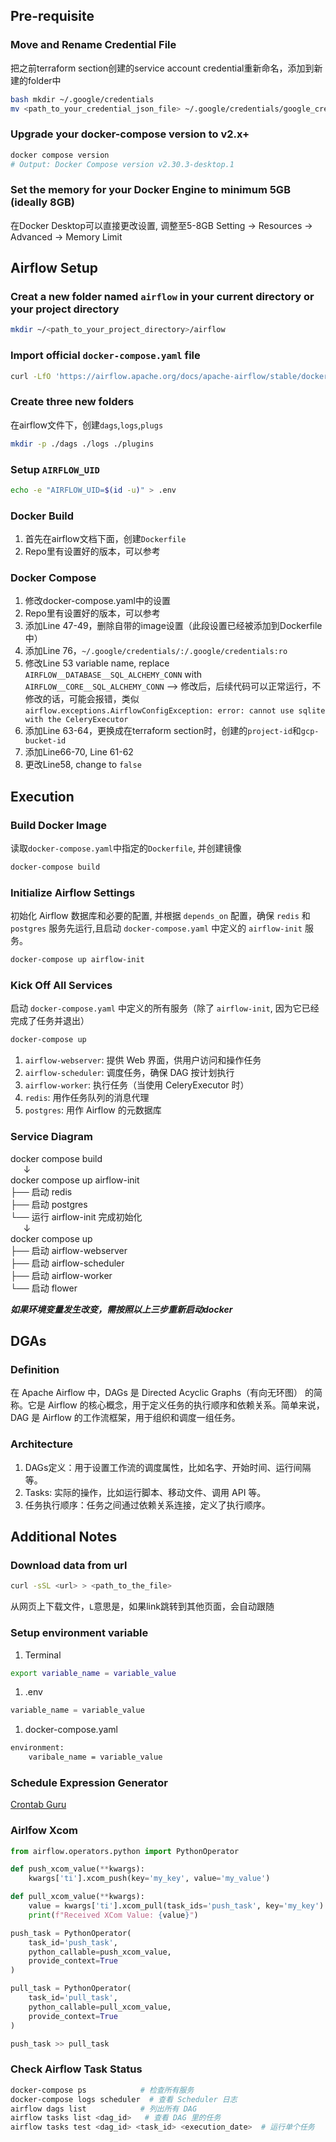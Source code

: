 ## Pre-requisite 
### Move and Rename Credential File
把之前terraform section创建的service account credential重新命名，添加到新建的folder中  
```bash
bash mkdir ~/.google/credentials
mv <path_to_your_credential_json_file> ~/.google/credentials/google_credential.json
```


### Upgrade your docker-compose version to v2.x+
```bash 
docker compose version
# Output: Docker Compose version v2.30.3-desktop.1
```


### Set the memory for your Docker Engine to minimum 5GB (ideally 8GB)
在Docker Desktop可以直接更改设置, 调整至5-8GB
Setting -> Resources -> Advanced -> Memory Limit 

## Airflow Setup
### Creat a new folder named `airflow` in your current directory or your project directory
```bash 
mkdir ~/<path_to_your_project_directory>/airflow
```

### Import official `docker-compose.yaml` file
```bash 
curl -LfO 'https://airflow.apache.org/docs/apache-airflow/stable/docker-compose.yaml'
```

### Create three new folders
在airflow文件下，创建`dags`,`logs`,`plugs`
```bash 
mkdir -p ./dags ./logs ./plugins
```


### Setup `AIRFLOW_UID`
```bash 
echo -e "AIRFLOW_UID=$(id -u)" > .env
```

### Docker Build
1. 首先在airflow文档下面，创建`Dockerfile`
1. Repo里有设置好的版本，可以参考

### Docker Compose
1. 修改docker-compose.yaml中的设置
1. Repo里有设置好的版本，可以参考
1. 添加Line 47-49，删除自带的image设置（此段设置已经被添加到Dockerfile中）
1. 添加Line 76，`~/.google/credentials/:/.google/credentials:ro`
1. 修改Line 53 variable name, replace `AIRFLOW__DATABASE__SQL_ALCHEMY_CONN` with `AIRFLOW__CORE__SQL_ALCHEMY_CONN`
--> 修改后，后续代码可以正常运行，不修改的话，可能会报错，类似`airflow.exceptions.AirflowConfigException: error: cannot use sqlite with the CeleryExecutor`
1. 添加Line 63-64，更换成在terraform section时，创建的`project-id`和`gcp-bucket-id`
1. 添加Line66-70, Line 61-62
1. 更改Line58, change to `false`

## Execution
### Build Docker Image
读取`docker-compose.yaml`中指定的`Dockerfile`, 并创建镜像
```bash 
docker-compose build
```

### Initialize Airflow Settings
初始化 Airflow 数据库和必要的配置, 并根据 `depends_on` 配置，确保 `redis` 和 `postgres` 服务先运行,且启动 `docker-compose.yaml` 中定义的 `airflow-init` 服务。  
```bash 
docker-compose up airflow-init
```

### Kick Off All Services
启动 `docker-compose.yaml` 中定义的所有服务（除了 `airflow-init`, 因为它已经完成了任务并退出）
```bash 
docker-compose up
```
1. `airflow-webserver`: 提供 Web 界面，供用户访问和操作任务
1. `airflow-scheduler`: 调度任务，确保 DAG 按计划执行
1. `airflow-worker`: 执行任务（当使用 CeleryExecutor 时）
1. `redis`: 用作任务队列的消息代理
1. `postgres`: 用作 Airflow 的元数据库

### Service Diagram
docker compose build  
$\quad$  ↓  
docker compose up airflow-init  
  ├── 启动 redis  
  ├── 启动 postgres  
  └── 运行 airflow-init 完成初始化  
$\quad$  ↓  
docker compose up  
  ├── 启动 airflow-webserver  
  ├── 启动 airflow-scheduler  
  ├── 启动 airflow-worker  
  └── 启动 flower  


***如果环境变量发生改变，需按照以上三步重新启动docker***

## DGAs
### Definition
在 Apache Airflow 中，DAGs 是 Directed Acyclic Graphs（有向无环图） 的简称。它是 Airflow 的核心概念，用于定义任务的执行顺序和依赖关系。简单来说，DAG 是 Airflow 的工作流框架，用于组织和调度一组任务。

### Architecture
1. DAGs定义：用于设置工作流的调度属性，比如名字、开始时间、运行间隔等。
1. Tasks: 实际的操作，比如运行脚本、移动文件、调用 API 等。
1. 任务执行顺序：任务之间通过依赖关系连接，定义了执行顺序。

## Additional Notes
### Download data from url
```bash
curl -sSL <url> > <path_to_the_file>
```
从网页上下载文件，`L`意思是，如果link跳转到其他页面，会自动跟随

### Setup environment variable
1. Terminal
```bash
export variable_name = variable_value
```
1. .env
```python
variable_name = variable_value
```

1. docker-compose.yaml
```bash
environment:
    varibale_name = variable_value
```

### Schedule Expression Generator
[Crontab Guru](https://crontab.guru/)

### Airlfow Xcom
```python
from airflow.operators.python import PythonOperator

def push_xcom_value(**kwargs):
    kwargs['ti'].xcom_push(key='my_key', value='my_value')

def pull_xcom_value(**kwargs):
    value = kwargs['ti'].xcom_pull(task_ids='push_task', key='my_key')
    print(f"Received XCom Value: {value}")

push_task = PythonOperator(
    task_id='push_task',
    python_callable=push_xcom_value,
    provide_context=True
)

pull_task = PythonOperator(
    task_id='pull_task',
    python_callable=pull_xcom_value,
    provide_context=True
)

push_task >> pull_task
```
### Check Airflow Task Status
```bash
docker-compose ps            # 检查所有服务
docker-compose logs scheduler  # 查看 Scheduler 日志
airflow dags list            # 列出所有 DAG
airflow tasks list <dag_id>   # 查看 DAG 里的任务
airflow tasks test <dag_id> <task_id> <execution_date>  # 运行单个任务
```